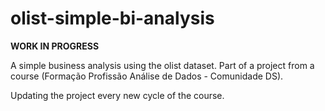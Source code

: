 # olist-simple-bi-analysis

**WORK IN PROGRESS**

A simple business analysis using the olist dataset.
Part of a project from a course (Formação Profissão Análise de Dados - Comunidade DS).

Updating the project every new cycle of the course.
